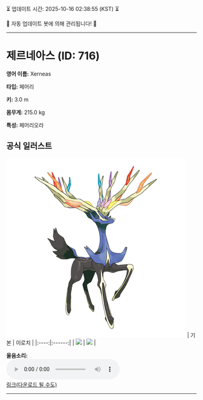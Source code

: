 
⏳ 업데이트 시간: 2025-10-16 02:38:55 (KST) ⏳

🤖 자동 업데이트 봇에 의해 관리됩니다! 🤖

---

# 제르네아스 (ID: 716)
**영어 이름:** Xerneas

**타입:** 페어리

**키:** 3.0 m

**몸무게:** 215.0 kg

**특성:** 페어리오라

## 공식 일러스트
![](https://raw.githubusercontent.com/PokeAPI/sprites/master/sprites/pokemon/other/official-artwork/716.png)
| 기본 | 이로치 |
|:----:|:------:|
| <img src="http://play.pokemonshowdown.com/sprites/ani/xerneas.gif" width="200"> | <img src="http://play.pokemonshowdown.com/sprites/ani-shiny/xerneas.gif" width="200"> |

**울음소리:**<br><audio controls src="https://raw.githubusercontent.com/PokeAPI/cries/main/cries/pokemon/latest/716.ogg"></audio><br> [링크(다운로드 될 수도)](https://raw.githubusercontent.com/PokeAPI/cries/main/cries/pokemon/latest/716.ogg)


---
